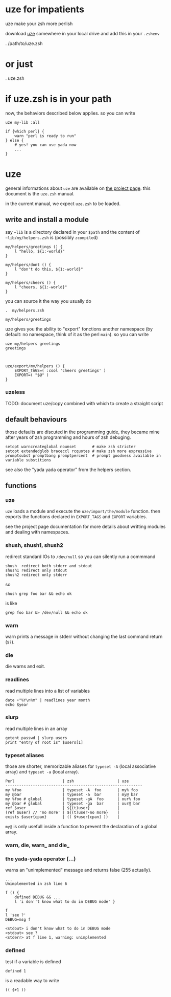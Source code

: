 # uze for impatients

uze make your zsh more perlish

download [uze](https://raw.githubusercontent.com/zsh-uze/uze/master/lib/uze.zsh)
somewhere in your local drive and add this in your `.zshenv`

  . /path/to/uze.zsh
  # or just
  . uze.zsh
  # if uze.zsh is in your path

now, the behaviors described below applies. so you can write

    uze my-lib :all

    if {which perl} {
        warn "perl is ready to run"
    } else {
        # yes! you can use yada now
        ...
    }

# uze

general informations about `uze` are available on
[the project page](https://zsh-uze.github.com/). this document is the `uze.zsh`
manual.

in the current manual, we expect `uze.zsh` to be loaded.

## write and install a module

say `~lib` is a directory declared in your `$path` and the content of
`~lib/my/helpers.zsh` is (possibly `zcompile`d)

    my/helpers/greetings () {
        l "hello, ${1:-world}"
    }

    my/helpers/dont () {
        l "don't do this, ${1:-world}"
    }

    my/helpers/cheers () {
        l "cheers, ${1:-world}"
    }

you can source it the way you usually do

    .  my/helpers.zsh

    my/helpers/greetings

uze gives you the ability to "export" fonctions another namespace
(by default: no namespace, think of it as the perl `main`). so you can write

    uze my/helpers greetings
    greetings



    uze/export/my/helpers () {
        EXPORT_TAGS=( :cool 'cheers greetings' )
        EXPORT=( "$@" )
    }

### uzeless

TODO: document uze/copy combined with which to create a straight script

## default behaviours

those defaults are discuted in the programming guide, they became mine after
years of zsh programming and hours of zsh debuging.

    setopt warncreateglobal nounset       # make zsh stricter
    setopt extendedglob braceccl rcquotes # make zsh more expressive
    promptsubst promptbang promptpercent  # prompt goodness available in variable substitions

see also the "yada yada operator" from the helpers section.

## functions

### uze

`uze` loads a module and execute the `uze/import/the/module` function. then
exports the functions declared in `EXPORT_TAGS` and `EXPORT` variables.

see the project page documentation for more details about writting modules and
dealing with namespaces.

### shush, shush1, shush2

redirect standard IOs to `/dev/null` so you can silently run a commmand

    shush  redirect both stderr and stdout
    shush1 redirect only stdout
    shush2 redirect only stderr

so

    shush grep foo bar && echo ok

is like

    grep foo bar &> /dev/null && echo ok

### warn

warn prints a message in stderr without changing the last command return (`$?`).

### die

die warns and exit.

### readlines

read multiple lines into a list of variables

    date +"%Y\n%m" | readlines year month
    echo $year

### slurp

read multiple lines in an array

    getent passwd | slurp users
    print "entry of root is" $users[1]

### typeset aliases

those are shorter, memorizable aliases for `typeset -A`
(local associative array) and `typeset -a` (local array).

    Perl                     | zsh                   | uze
    ------------------------------------------------------------
    my %foo                  | typeset -A  foo       | my% foo
    my @bar                  | typeset -a  bar       | my@ bar
    my %foo # global         | typeset -gA  foo      | our% foo
    my @bar # global         | typeset -ga  bar      | our@ bar
    ref $user                | ${(t)user}            |
    (ref $user) // 'no more' | ${(t)user-no more}    |
    exists $user{cpan}       | (( $+user[cpan] ))    |

`my@` is only usefull inside a function to prevent the declaration
of a global array.

### warn, die, warn_ and die_

### the yada-yada operator (...)

warns an "unimplemented" message and returns false (255 actually).

    ...
    Unimplemented in zsh line 6

    f () {
        defined DEBUG && ...
        l 'i don''t know what to do in DEBUG mode' }

    f
    l 'see ?'
    DEBUG=msg f

    <stdout> i don't know what to do in DEBUG mode
    <stdout> see ?
    <stderr> at f line 1, warning: unimplemented

### defined

test if a variable is defined

    defined 1

is a readable way to write

    (( $+1 ))

